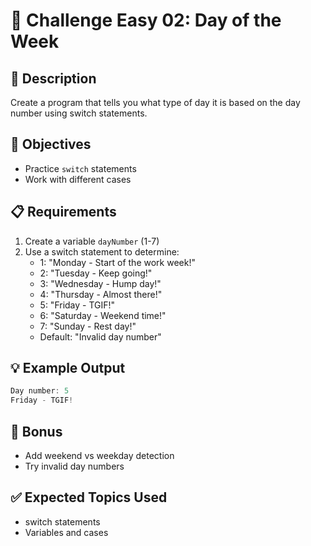 # 🎯 Challenge Easy 02: Day of the Week

## 📝 Description

Create a program that tells you what type of day it is based on the day number using switch statements.

## 🎯 Objectives

- Practice `switch` statements
- Work with different cases

## 📋 Requirements

1. Create a variable `dayNumber` (1-7)
2. Use a switch statement to determine:
   - 1: "Monday - Start of the work week!"
   - 2: "Tuesday - Keep going!"
   - 3: "Wednesday - Hump day!"
   - 4: "Thursday - Almost there!"
   - 5: "Friday - TGIF!"
   - 6: "Saturday - Weekend time!"
   - 7: "Sunday - Rest day!"
   - Default: "Invalid day number"

## 💡 Example Output

```javascript
Day number: 5
Friday - TGIF!
```

## 🚀 Bonus

- Add weekend vs weekday detection
- Try invalid day numbers

## ✅ Expected Topics Used

- switch statements
- Variables and cases
